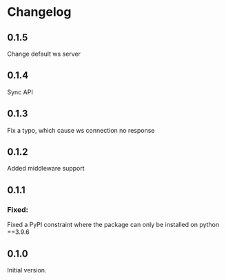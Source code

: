 # Changelog

## 0.1.5

Change default ws server

## 0.1.4

Sync API

## 0.1.3

Fix a typo, which cause ws connection no response

## 0.1.2

Added middleware support

## 0.1.1

### Fixed:

Fixed a PyPI constraint where the package can only be installed on python ==3.9.6

## 0.1.0

Initial version.
